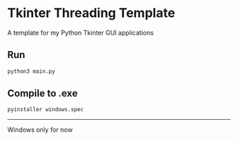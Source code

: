 # Tkinter Threading Template
A template for my Python Tkinter GUI applications

## Run
```python
python3 main.py
```
## Compile to .exe
```ps
pyinstaller windows.spec
```
___
Windows only for now
